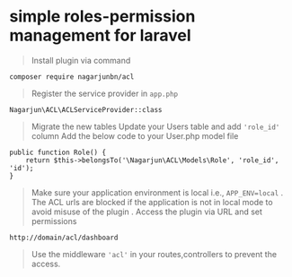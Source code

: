 # simple roles-permission management for laravel   
> Install plugin via command 
```
composer require nagarjunbn/acl
```
> Register the service provider in ```app.php```
```
Nagarjun\ACL\ACLServiceProvider::class
```
> Migrate the new tables
> Update your Users table and add ```'role_id'``` column 
> Add the below code to your User.php model file
```
public function Role() {
    return $this->belongsTo('\Nagarjun\ACL\Models\Role', 'role_id', 'id');
}
``` 
> Make sure your application environment is local i.e., ```APP_ENV=local``` . The ACL urls are blocked if the application is not in local mode to avoid misuse of the plugin . 
> Access the plugin via URL and set permissions
```
http://domain/acl/dashboard
```
> Use the middleware ```'acl'``` in your routes,controllers to prevent the access.
